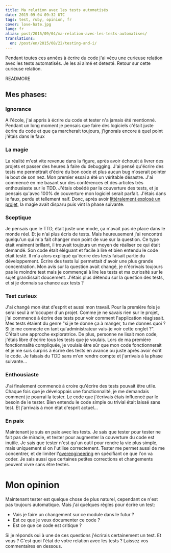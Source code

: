 ```yaml
---
title: Ma relation avec les tests automatisés
date: 2015-09-04 09:32 UTC
tags: test, ruby, opinion, fr
cover: love-hate.jpg
lang: fr
alias: post/2015/09/04/ma-relation-avec-les-tests-automatises/
translations: 
  en: /post/en/2015/08/22/testing-and-i/
---
```


Pendant toutes ces années à écrire du code j'ai vécu une curieuse relation avec les tests automatisés. Je les ai aimé et detesté. 
Retour sur cette curieuse relation. 

READMORE
## Mes phases:
### Ignorance
A l'école, j'ai appris à écrire du code et tester n'a jamais été mentionné. 
Pendant un long moment je pensais que faire des logiciels c'était juste écrire du code et que ça marcherait toujours, j'ignorais encore à quel point j'étais dans le faux

### La magie
La réalité m'est vite revenue dans la figure, après avoir échouét à livrer des projets et passer des heures à faire du debugging. J'ai pensé qu'écrire des tests me permettrait d'écire du bon code et plus aucun bug n'oserait pointer le bout de son nez.
Mon premier essai a été un véritable désastre. J'ai commencé en me basant sur des conférences et des articles très enthousiaste sur le TDD.
J'étais obsédé par la couverture des tests, et je pensais qu'avec 100% de couverture mon logiciel serait parfait.
J'étais dans le faux, perdu et tellement naif. Donc, après avoir [littéralement explosé un projet](/post/2013/06/13/comment-j-ai-exploser-un-projet), la magie avait disparu puis vint la phase suivante.

### Sceptique
Je pensais que le TTD, était juste une mode, ça n'avait pas de place dans le monde réel.
Et je n'ai plus écris de tests. Mais heureusement j'ai rencontré quelqu'un qui m'a fait changer mon point de vue sur la question.
Ce type était vraiment brillant, il trouvait toujours un moyen de réaliser ce qui était demandé. Son code était éléguant et facile à lire et bien entendu le code était testé.
Il m'a alors expliqué qu'écrire des tests faisait partie du développement.
Écrire des tests lui permettait d'avoir une plus grande concentration.
Mon avis sur la question avait changé, je n'écrivais toujours pas le moindre test mais je commençai à lire les tests et ma curiosité sur le sujet grandissait doucement.
J'étais plus détendu sur la question des tests, et si je donnais sa chance aux tests ?

### Test curieux

J'ai changé mon état d'esprit et aussi mon travail. 
Pour la première fois je serai seul à m'occuper d'un projet. 
Comme je ne savais rien sur le projet, j'ai commencé à écrire des tests pour voir comment l'application réagissait.
Mes tests étaient du genre "si je te donne ça à manger, tu me donnes quoi ? Si je me connecte en tant qu'administrateur vais-je voir cette onglet ?".
C'était une approche exploratrice.
De plus, personne ne lisait mon code, j'étais libre d'écrire tous les tests que je voulais. 
Lors de ma première fonctionnalité compliquée, je voulais être sûr que mon code fonctionnerait et je me suis surpris à écrire des tests en avance ou juste après avoir écrit le code. 
Je faisais du TDD sans m'en rendre compte et j'arrivais à la phase suivante...

### Enthousiaste

J'ai finalement commencé à croire qu'écrire des tests pouvait être utile.
Chaque fois que je développais une fonctionnalité, je me demandais comment je pourrai la tester. Le code que j'écrivais étais influencé par le besoin de le tester. Bien entendu le code simple ou trivial était laissé sans test.
Et j'arrivais à mon état d'esprit actuel...

### En paix

Maintenant je suis en paix avec les tests. Je sais que tester pour tester ne fait pas de miracle, et tester pour augmenter la couverture du code est inutile.
Je sais que tester n'est qu'un outil pour rendre la vie plus simple, mais uniquement si on l'utilise correctement.
Tester me permet aussi de me concentrer, et de limiter l'[overengineering](https://www.wikiwand.com/en/Overengineering) en spécifiant ce que l'on va coder.
Je sais aussi que certaines petites corrections et changements peuvent vivre sans être testés.

# Mon opinion

Maintenant tester est quelque chose de plus naturel, cependant ce n'est pas toujours automatique.
Mais j'ai quelques règles pour écrire un test: 

 - Vais je faire un changement sur ce module dans le futur ?
 - Est ce que je veux documenter ce code ? 
 - Est ce que ce code est critique ?

Si je réponds oui à une de ces questions j'écrirais certainement un test. 
Et vous ? C'est quoi l'état de votre relation avec les tests ? Laissez vos commentaires en dessous.